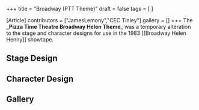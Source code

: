 +++
title = "Broadway (PTT Theme)"
draft = false
tags = [ ]

[Article]
contributors = ["JamesLemony","CEC Tinley"]
gallery = []
+++
The **_Pizza Time Theatre Broadway Helen Theme**_ was a temporary alteration to the stage and character designs for use in the 1983 [[Broadway Helen Henny]] showtape.

##  Stage Design ## 




##  Character Design ## 




##  Gallery ## 